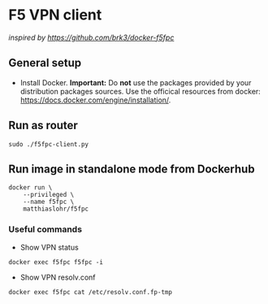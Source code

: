 
# F5 VPN client

*inspired by https://github.com/brk3/docker-f5fpc*

## General setup

* Install Docker. **Important:** Do **not** use the packages provided by your
  distribution packages sources.
  Use the officical resources from docker: https://docs.docker.com/engine/installation/.

## Run as router

```
sudo ./f5fpc-client.py
```

## Run image in standalone mode from Dockerhub

```
docker run \
    --privileged \
    --name f5fpc \
    matthiaslohr/f5fpc
```


### Useful commands

* Show VPN status
```
docker exec f5fpc f5fpc -i
```

* Show VPN resolv.conf
```
docker exec f5fpc cat /etc/resolv.conf.fp-tmp
```
